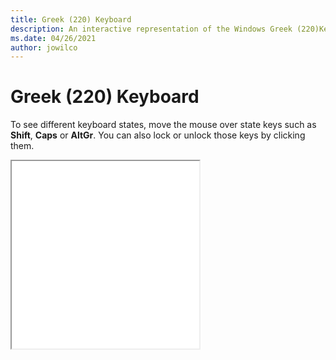 ```yaml
---
title: Greek (220) Keyboard
description: An interactive representation of the Windows Greek (220)Keyboard. To see different keyboard states, click or move the mouse over the state keys.
ms.date: 04/26/2021
author: jowilco
---
```


# Greek (220) Keyboard

To see different keyboard states, move the mouse over state keys such as **Shift**, **Caps** or **AltGr**. You can also lock or unlock those keys by clicking them.

<iframe src="kbdhe220.html" height="300"></iframe>

